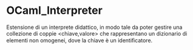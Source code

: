 # OCaml_Interpreter
Estensione di un interprete didattico, in modo tale da poter gestire una collezione di coppie <chiave,valore> che rappresentano un 
dizionario di elementi non omogenei, dove la chiave è un identiﬁcatore.
